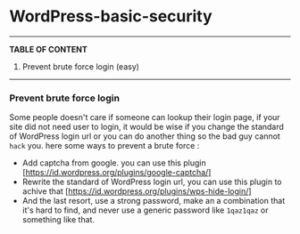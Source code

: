 # WordPress-basic-security
-----
**TABLE OF CONTENT**
1. Prevent brute force login (easy)

-----

### Prevent brute force login
Some people doesn't care if someone can lookup their login page, if your site did not need user to login, it would be wise if you change the standard of WordPress login url or you can do another thing so the bad guy cannot `hack` you. here some ways to prevent a brute force :
- Add captcha from google. you can use this plugin [https://id.wordpress.org/plugins/google-captcha/]
- Rewrite the standard of WordPress login url, you can use this plugin to achive that [https://id.wordpress.org/plugins/wps-hide-login/]
- And the last resort, use a strong password, make an a combination that it's hard to find, and never use a generic password like `1qaz1qaz` or something like that.
